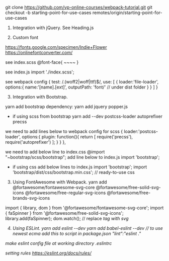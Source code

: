 git clone https://github.com/vp-online-courses/webpack-tutorial.git
git checkout -b starting-point-for-use-cases remotes/origin/starting-point-for-use-cases

1. Integration with jQuery.
See Heading.js

2. Custom font

https://fonts.google.com/specimen/Indie+Flower
https://onlinefontconverter.com/

see index.scss
@font-face{
    ~~~~
}

see index.js
import './index.scss';

see webpack config
{
    test: /\.(woff2|woff|ttf)$/,
    use: [
        {
            loader:'file-loader',
            options:{
                name:'[name].[ext]',
                outputPath: 'font/' // under dist folder
            }
        }
    ]
}


3. Integration with Bootstrap.

yarn add bootstrap
dependency:
yarn add jquery popper.js

- if using scss from bootstrap
yarn add --dev postcss-loader autoprefixer precss

we need to add lines below to webpack config for scss
{
    loader:'postcss-loader',
    options:{
        plugin: function(){
            return [
                require('precss'),
                require('autoprefixer')
            ];
        }
    }
}, 

we need to add below line to index.css 
@import "~bootstrap/scss/bootstrap";
add line below to index.js
import 'bootstrap';

- if using css
add below lines to index.js
import 'bootstrap';
import 'bootstrap/dist/css/bootstrap.min.css'; // ready-to-use css



3. Using FontAwesome with Webpack.
yarn add @fortawesome/fontawesome-svg-core @fortawesome/free-solid-svg-icons @fortawesome/free-regular-svg-icons @fortawesome/free-brands-svg-icons

import { library, dom  } from '@fortawesome/fontawesome-svg-core';
import { faSpinner } from '@fortawesome/free-solid-svg-icons';
library.add(faSpinner);
dom.watch(); // replace <i> tag with svg


4. Using ESLint.
yarn add eslint --dev
yarn add babel-eslint --dev // to use newest ecma
add this to script in package.json
    "lint":"eslint ."

make eslint config file at working directory
.eslintrc

setting rules
https://eslint.org/docs/rules/
